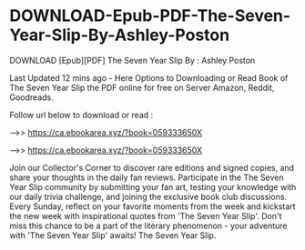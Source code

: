 # DOWNLOAD-Epub-PDF-The-Seven-Year-Slip-By-Ashley-Poston
DOWNLOAD [Epub][PDF] The Seven Year Slip By : Ashley Poston

Last Updated 12 mins ago - Here Options to Downloading or Read Book of The Seven Year Slip the PDF online for free on Server Amazon, Reddit, Goodreads.
 
Follow url below to download or read :
 
-->> https://ca.ebookarea.xyz/?book=059333650X
 
-->> https://ca.ebookarea.xyz/?book=059333650X
 
Join our Collector's Corner to discover rare editions and signed copies, and share your thoughts in the daily fan reviews.
Participate in the The Seven Year Slip community by submitting your fan art, testing your knowledge with our daily trivia challenge, and joining the exclusive book club discussions.
Every Sunday, reflect on your favorite moments from the week and kickstart the new week with inspirational quotes from 'The Seven Year Slip'. Don't miss this chance to be a part of the literary phenomenon - your adventure with 'The Seven Year Slip' awaits! The Seven Year Slip.
